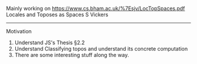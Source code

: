Mainly working on 
https://www.cs.bham.ac.uk/%7Esjv/LocTopSpaces.pdf
Locales and Toposes as Spaces
S Vickers

***
Motivation
1. Understand JS's Thesis §2.2
2. Understand Classifying topos and understand its concrete computation
3. There are some interesting stuff along the way.
